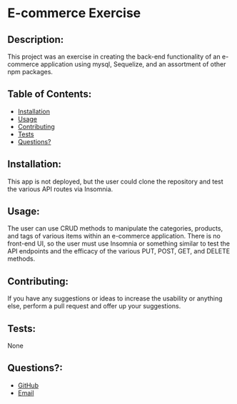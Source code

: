   # E-commerce Exercise
  

  
  ## Description: 

  This project was an exercise in creating the back-end functionality of an e-commerce application using mysql, Sequelize, and an assortment of other npm packages.
  

  ## Table of Contents:
  * [Installation](#installation)
  * [Usage](#usage)
  * [Contributing](#contributing)
  * [Tests](#tests)
  * [Questions?](#questions)
  
  ## Installation: 
 
  This app is not deployed, but the user could clone the repository and test the various API routes via Insomnia.
  

  
  ## Usage: 

  The user can use CRUD methods to manipulate the categories, products, and tags of various items within an e-commerce application. There is no front-end UI, so the user must use Insomnia or something similar to test the API endpoints and the efficacy of the various PUT, POST, GET, and DELETE methods. 
  

  
  ## Contributing: 

  If you have any suggestions or ideas to increase the usability or anything else, perform a pull request and offer up your suggestions.
  

  
  ## Tests: 

  None
  

  
  ## Questions?:
  * <a href="https://github.com/gwarzecha" target="_blank">GitHub</a>
  * <a href="mailto: gmwarzecha@tutanota.com" target="_blank">Email</a>